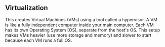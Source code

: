 ## Virtualization
This creates Virtual Machines (VMs) using a tool called a hypervisor. 
A VM is like a fully independent computer inside your main computer. 
Each VM has its own Operating System (OS), separate from the host's OS. 
This setup makes VMs heavier (use more storage and memory) and slower to start because each VM runs a full OS.

